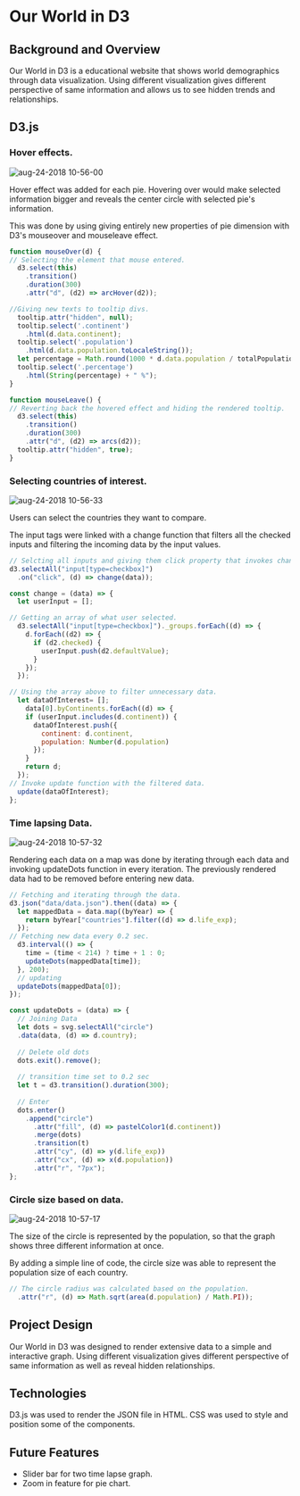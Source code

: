# Our World in D3

## Background and Overview
Our World in D3 is a educational website that shows world demographics through data visualization. Using different visualization gives different perspective of same information and allows us to see hidden trends and relationships.

## D3.js

### Hover effects.

![aug-24-2018 10-56-00](https://user-images.githubusercontent.com/39206890/44599902-9745e380-a78c-11e8-8dab-dd819391c14d.gif)

Hover effect was added for each pie. Hovering over would make selected information bigger and reveals the center circle with selected pie's information.

This was done by using giving entirely new properties of pie dimension with D3's mouseover and mouseleave effect.

```js
function mouseOver(d) {
// Selecting the element that mouse entered.
  d3.select(this)
    .transition()
    .duration(300)
    .attr("d", (d2) => arcHover(d2));

//Giving new texts to tooltip divs.
  tooltip.attr("hidden", null);
  tooltip.select('.continent')
    .html(d.data.continent);
  tooltip.select('.population')
    .html(d.data.population.toLocaleString());
  let percentage = Math.round(1000 * d.data.population / totalPopulation) / 10;
  tooltip.select('.percentage')
    .html(String(percentage) + " %");
}

function mouseLeave() {
// Reverting back the hovered effect and hiding the rendered tooltip.
  d3.select(this)
    .transition()
    .duration(300)
    .attr("d", (d2) => arcs(d2));
  tooltip.attr("hidden", true);
}
```

### Selecting countries of interest.

![aug-24-2018 10-56-33](https://user-images.githubusercontent.com/39206890/44600461-30c1c500-a78e-11e8-9465-259d49c99895.gif)

Users can select the countries they want to compare.

The input tags were linked with a change function that filters all the checked inputs and filtering the incoming data by the input values.

```js
// Selcting all inputs and giving them click property that invokes change function.
d3.selectAll("input[type=checkbox]")
  .on("click", (d) => change(data));

const change = (data) => {
  let userInput = [];

// Getting an array of what user selected.
  d3.selectAll("input[type=checkbox]")._groups.forEach((d) => {
    d.forEach((d2) => {
      if (d2.checked) {
        userInput.push(d2.defaultValue);
      }
    });
  });

// Using the array above to filter unnecessary data.
  let dataOfInterest= []; 
    data[0].byContinents.forEach((d) => {
    if (userInput.includes(d.continent)) {
      dataOfInterest.push({
        continent: d.continent,
        population: Number(d.population)
      });
    }
    return d;
  });
// Invoke update function with the filtered data.
  update(dataOfInterest);
};
```

### Time lapsing Data.

![aug-24-2018 10-57-32](https://user-images.githubusercontent.com/39206890/44601119-551ea100-a790-11e8-911b-304b66f7b366.gif)

Rendering each data on a map was done by iterating through each data and invoking updateDots function in every iteration. The previously rendered data had to be removed before entering new data.

```js
// Fetching and iterating through the data.
d3.json("data/data.json").then((data) => {
  let mappedData = data.map((byYear) => {
    return byYear["countries"].filter((d) => d.life_exp);
  });
// Fetching new data every 0.2 sec.
  d3.interval(() => {
    time = (time < 214) ? time + 1 : 0;
    updateDots(mappedData[time]);
  }, 200);
  // updating 
  updateDots(mappedData[0]);
});

const updateDots = (data) => {
  // Joining Data
  let dots = svg.selectAll("circle")
  .data(data, (d) => d.country);
  
  // Delete old dots
  dots.exit().remove();
  
  // transition time set to 0.2 sec
  let t = d3.transition().duration(300);
  
  // Enter
  dots.enter()
    .append("circle")
      .attr("fill", (d) => pastelColor1(d.continent))
      .merge(dots)
      .transition(t)
      .attr("cy", (d) => y(d.life_exp))
      .attr("cx", (d) => x(d.population))
      .attr("r", "7px");	 
};
```

### Circle size based on data.

![aug-24-2018 10-57-17](https://user-images.githubusercontent.com/39206890/44601033-138df600-a790-11e8-9386-39f83a19b86e.gif)

The size of the circle is represented by the population, so that the graph shows three different information at once. 

By adding a simple line of code, the circle size was able to represent the population size of each country.

```js
// The circle radius was calculated based on the population.
  .attr("r", (d) => Math.sqrt(area(d.population) / Math.PI));

```

## Project Design

Our World in D3 was designed to render extensive data to a simple and interactive graph. Using different visualization gives different perspective of same information as well as reveal hidden relationships.

## Technologies 

D3.js was used to render the JSON file in HTML. CSS was used to style and position some of the components.

## Future Features

- Slider bar for two time lapse graph.
- Zoom in feature for pie chart.

